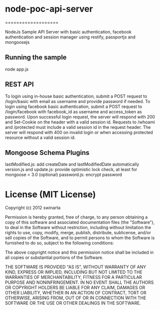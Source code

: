 # node-poc-api-server
===================

NodeJs Sample API Server with basic authentication, facebook authentication and session manager using restify, passportjs and mongoosejs

## Running the sample

node app.js

## REST API

To login using in-house basic authentication, submit a POST request to /login/basic with email as username and provide password if needed.
To login using facebook basic authentication, submit a POST request to /login/facebook with facebook_id as username and access_token as password.
Upon successful login request, the server will respond with 200 and Set-Cookie on the header with a valid session id.
Requests to /whoami and /protected must include a valid session id in the request header.
The server will respond with 400 on invalid login or when accessing protected resource without a valid session id.

## Mongoose Schema Plugins
lastModified.js: add createDate and lastModifiedDate automatically
version.js and update.js: provide optimistic lock check, at least for mongoose < 3.0 (optional)
password.js: encrypt password

# License (MIT License)

Copyright (c) 2012 swinarta

Permission is hereby granted, free of charge, to any person obtaining a copy
of this software and associated documentation files (the "Software"), to deal
in the Software without restriction, including without limitation the rights
to use, copy, modify, merge, publish, distribute, sublicense, and/or sell
copies of the Software, and to permit persons to whom the Software is
furnished to do so, subject to the following conditions:

The above copyright notice and this permission notice shall be included in
all copies or substantial portions of the Software.

THE SOFTWARE IS PROVIDED "AS IS", WITHOUT WARRANTY OF ANY KIND, EXPRESS OR
IMPLIED, INCLUDING BUT NOT LIMITED TO THE WARRANTIES OF MERCHANTABILITY,
FITNESS FOR A PARTICULAR PURPOSE AND NONINFRINGEMENT. IN NO EVENT SHALL THE
AUTHORS OR COPYRIGHT HOLDERS BE LIABLE FOR ANY CLAIM, DAMAGES OR OTHER
LIABILITY, WHETHER IN AN ACTION OF CONTRACT, TORT OR OTHERWISE, ARISING FROM,
OUT OF OR IN CONNECTION WITH THE SOFTWARE OR THE USE OR OTHER DEALINGS IN
THE SOFTWARE.